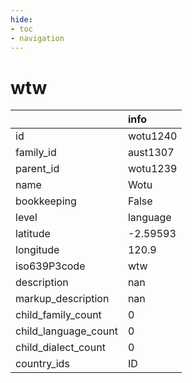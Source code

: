 ```yaml
---
hide:
- toc
- navigation
---
```

# wtw
|                      | info     |
|:---------------------|:---------|
| id                   | wotu1240 |
| family_id            | aust1307 |
| parent_id            | wotu1239 |
| name                 | Wotu     |
| bookkeeping          | False    |
| level                | language |
| latitude             | -2.59593 |
| longitude            | 120.9    |
| iso639P3code         | wtw      |
| description          | nan      |
| markup_description   | nan      |
| child_family_count   | 0        |
| child_language_count | 0        |
| child_dialect_count  | 0        |
| country_ids          | ID       |